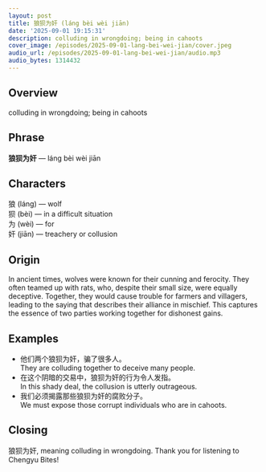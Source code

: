 ```yaml
---
layout: post
title: 狼狈为奸 (láng bèi wèi jiān)
date: '2025-09-01 19:15:31'
description: colluding in wrongdoing; being in cahoots
cover_image: /episodes/2025-09-01-lang-bei-wei-jian/cover.jpeg
audio_url: /episodes/2025-09-01-lang-bei-wei-jian/audio.mp3
audio_bytes: 1314432
---
```


## Overview
colluding in wrongdoing; being in cahoots

## Phrase
**狼狈为奸** — láng bèi wèi jiān
## Characters


狼 (láng) — wolf  
狈 (bèi) — in a difficult situation  
为 (wèi) — for  
奸 (jiān) — treachery or collusion


## Origin
In ancient times, wolves were known for their cunning and ferocity. They often teamed up with rats, who, despite their small size, were equally deceptive. Together, they would cause trouble for farmers and villagers, leading to the saying that describes their alliance in mischief. This captures the essence of two parties working together for dishonest gains.

## Examples
- 他们两个狼狈为奸，骗了很多人。<br>They are colluding together to deceive many people.
- 在这个阴暗的交易中，狼狈为奸的行为令人发指。<br>In this shady deal, the collusion is utterly outrageous.
- 我们必须揭露那些狼狈为奸的腐败分子。<br>We must expose those corrupt individuals who are in cahoots.

## Closing
狼狈为奸, meaning colluding in wrongdoing. Thank you for listening to Chengyu Bites!

